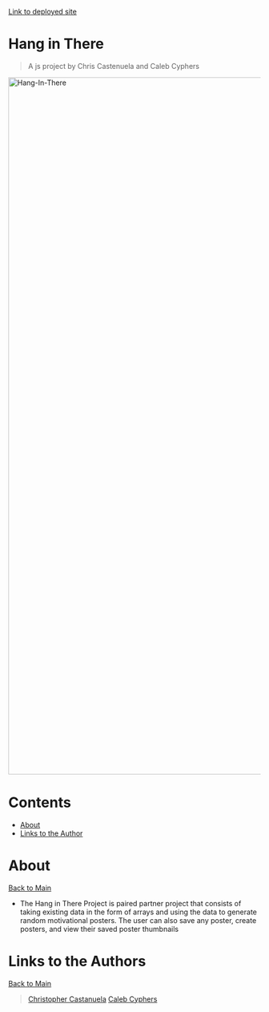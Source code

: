 [Link to deployed site](https://chriscastanuela.github.io/Hang-in-There/)

<a name="mainContents"></a>
# Hang in There
> A js project by Chris Castenuela and Caleb Cyphers

<img width="1392" alt="Hang-In-There" src="https://user-images.githubusercontent.com/62910433/95284092-834d8680-081a-11eb-8b48-debbc7662a21.png">

# Contents 

* [About](#about)
* [Links to the Author](#ltta)

# About 

<a name="about"></a>

[Back to Main](#mainContents)
<ul>
    <li>The Hang in There Project is paired partner project that consists of taking existing data in the form of arrays and using the data to generate random motivational posters. The user can also save any poster, create posters, and view their saved poster thumbnails</li>
</ul>

# Links to the Authors

<a name="ltta"></a>

[Back to Main](#mainContents)

> [Christopher Castanuela](https://github.com/Chriscastanuela)
> [Caleb Cyphers](https://github.com/CalebCyphers)
